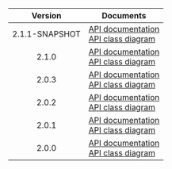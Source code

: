 | Version | Documents |
|:---:|---|
| 2.1.1-SNAPSHOT | [API documentation](2.1.1-SNAPSHOT)<br>[API class diagram](2.1.1-SNAPSHOT/api_class_diagram.svg) |
| 2.1.0 | [API documentation](2.1.0)<br>[API class diagram](2.1.0/api_class_diagram.svg) |
| 2.0.3 | [API documentation](2.0.3)<br>[API class diagram](2.0.3/api_class_diagram.svg) |
| 2.0.2 | [API documentation](2.0.2)<br>[API class diagram](2.0.2/api_class_diagram.svg) |
| 2.0.1 | [API documentation](2.0.1)<br>[API class diagram](2.0.1/api_class_diagram.svg) |
| 2.0.0 | [API documentation](2.0.0)<br>[API class diagram](2.0.0/api_class_diagram.svg) |
